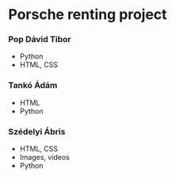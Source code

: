 # Porsche renting project
### Pop Dávid Tibor
- Python
- HTML, CSS
### Tankó Ádám
- HTML
- Python
### Szédelyi Ábris
- HTML, CSS
- Images, videos
- Python
